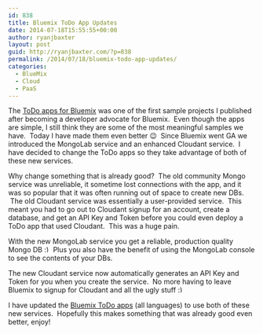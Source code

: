 ```yaml
---
id: 838
title: Bluemix ToDo App Updates
date: 2014-07-18T15:55:55+00:00
author: ryanjbaxter
layout: post
guid: http://ryanjbaxter.com/?p=838
permalink: /2014/07/18/bluemix-todo-app-updates/
categories:
  - BlueMix
  - Cloud
  - PaaS
---
```

The <a title="BlueMix Sample: ToDo Apps Built Using Your Favorite Language" href="http://ryanjbaxter.com/2014/05/01/bluemix-sample-todo-apps-built-using-your-favorite-language/" target="_blank">ToDo apps for Bluemix</a> was one of the first sample projects I published after becoming a developer advocate for Bluemix.  Even though the apps are simple, I still think they are some of the most meaningful samples we have.  Today I have made them even better 😉  Since Bluemix went GA we introduced the MongoLab service and an enhanced Cloudant service.  I have decided to change the ToDo apps so they take advantage of both of these new services.

Why change something that is already good?  The old community Mongo service was unreliable, it sometime lost connections with the app, and it was so popular that it was often running out of space to create new DBs.  The old Cloudant service was essentially a user-provided service.  This meant you had to go out to Cloudant signup for an account, create a database, and get an API Key and Token before you could even deploy a ToDo app that used Cloudant.  This was a huge pain.

With the new MongoLab service you get a reliable, production quality Mongo DB  <img src="http://ryanjbaxter.com/wp-includes/images/smilies/simple-smile.png" alt=":)" class="wp-smiley" style="height: 1em; max-height: 1em;" /> Plus you also have the benefit of using the MongoLab console to see the contents of your DBs.

The new Cloudant service now automatically generates an API Key and Token for you when you create the service.  No more having to leave Bluemix to signup for Cloudant and all the ugly stuff <img src="http://ryanjbaxter.com/wp-includes/images/smilies/simple-smile.png" alt=":)" class="wp-smiley" style="height: 1em; max-height: 1em;" />

I have updated the <a href="https://github.com/IBM-Bluemix/todo-apps" target="_blank">Bluemix ToDo apps</a> (all languages) to use both of these new services.  Hopefully this makes something that was already good even better, enjoy!